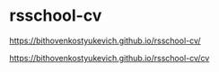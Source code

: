 # rsschool-cv

https://bithovenkostyukevich.github.io/rsschool-cv/

https://bithovenkostyukevich.github.io/rsschool-cv/cv 
